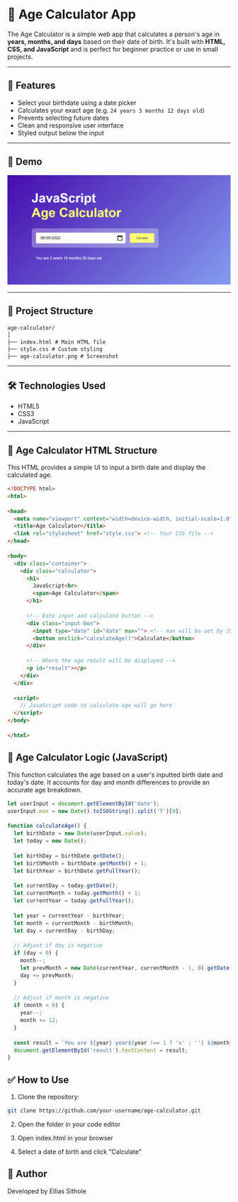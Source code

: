 # 📆 Age Calculator App

The Age Calculator is a simple web app that calculates a person's age in **years, months, and days** based on their date of birth. It's built with **HTML, CSS, and JavaScript** and is perfect for beginner practice or use in small projects.

---

## 🧮 Features

- Select your birthdate using a date picker
- Calculates your exact age (e.g. `24 years 3 months 12 days old`)
- Prevents selecting future dates
- Clean and responsive user interface
- Styled output below the input

---

## 🚀 Demo

![Age Calculator Screenshot](screenshot.PNG)

---

## 📂 Project Structure
```
age-calculator/
│
├── index.html # Main HTML file
├── style.css # Custom styling
├── age-calculator.png # Screenshot
```

---

## 🛠️ Technologies Used

- HTML5
- CSS3
- JavaScript 

---
## 🎂 Age Calculator HTML Structure

This HTML provides a simple UI to input a birth date and display the calculated age.

```html
<!DOCTYPE html>
<html>

<head>
  <meta name="viewport" content="width=device-width, initial-scale=1.0">
  <title>Age Calculator</title>
  <link rel="stylesheet" href="style.css"> <!-- Your CSS file -->
</head>

<body>
  <div class="container">
    <div class="calculator">
      <h1>
        JavaScript<br>
        <span>Age Calculator</span>
      </h1>

      <!-- Date input and calculate button -->
      <div class="input-box">
        <input type="date" id="date" max=""> <!-- max will be set by JS to today -->
        <button onclick="calculateAge()">Calculate</button>
      </div>

      <!-- Where the age result will be displayed -->
      <p id="result"></p>
    </div>
  </div>

  <script>
    // JavaScript code to calculate age will go here
  </script>
</body>

</html>
```
## 📆 Age Calculator Logic (JavaScript)

This function calculates the age based on a user's inputted birth date and today's date. It accounts for day and month differences to provide an accurate age breakdown.

```javascript
let userInput = document.getElementById('date');
userInput.max = new Date().toISOString().split('T')[0];

function calculateAge() {
  let birthDate = new Date(userInput.value);
  let today = new Date();

  let birthDay = birthDate.getDate();
  let birthMonth = birthDate.getMonth() + 1;
  let birthYear = birthDate.getFullYear();

  let currentDay = today.getDate();
  let currentMonth = today.getMonth() + 1;
  let currentYear = today.getFullYear();

  let year = currentYear - birthYear;
  let month = currentMonth - birthMonth;
  let day = currentDay - birthDay;

  // Adjust if day is negative
  if (day < 0) {
    month--;
    let prevMonth = new Date(currentYear, currentMonth - 1, 0).getDate();
    day += prevMonth;
  }

  // Adjust if month is negative
  if (month < 0) {
    year--;
    month += 12;
  }

  const result = `You are ${year} year${year !== 1 ? 's' : ''} ${month} month${month !== 1 ? 's' : ''} ${day} day${day !== 1 ? 's' : ''} old`;
  document.getElementById('result').textContent = result;
}
```

## ✅ How to Use

1. Clone the repository:

```bash
git clone https://github.com/your-username/age-calculator.git
```
2. Open the folder in your code editor

3. Open index.html in your browser

4. Select a date of birth and click "Calculate"


## 🙌 Author
Developed by Ellias Sithole
